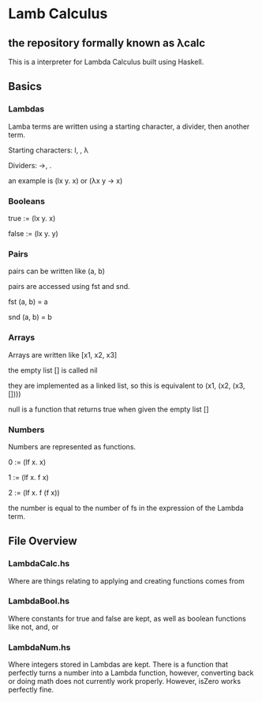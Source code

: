
# Lamb Calculus 
## the repository formally known as λcalc

This is a interpreter for Lambda Calculus built using Haskell.

## Basics

### Lambdas
Lamba terms are written using a starting character, a divider, then another term.
  
  Starting characters: l, \, λ
  
  Dividers: ->, .

  an example is (lx y. x) or (λx y -> x)

### Booleans
true  := (lx y. x)
    
false := (lx y. y)

### Pairs
pairs can be written like (a, b)
  
pairs are accessed using fst and snd.
  
fst (a, b) = a
  
snd (a, b) = b

### Arrays
Arrays are written like [x1, x2, x3]
  
the empty list [] is called nil
  
they are implemented as a linked list, so this is equivalent to (x1, (x2, (x3, [])))
  
null is a function that returns true when given the empty list []

### Numbers
Numbers are represented as functions.
  
0 := (lf x. x)
    
1 := (lf x. f x)
    
2 := (lf x. f (f x))

the number is equal to the number of fs in the expression of the Lambda term.

## File Overview

### LambdaCalc.hs
Where are things relating to applying and creating functions comes from

### LambdaBool.hs
Where constants for true and false are kept, as well as boolean functions like not, and, or

### LambdaNum.hs 
Where integers stored in Lambdas are kept. There is a function that perfectly turns a number into a Lambda function, however, converting back or doing math does not currently work properly. However, isZero works perfectly fine.
